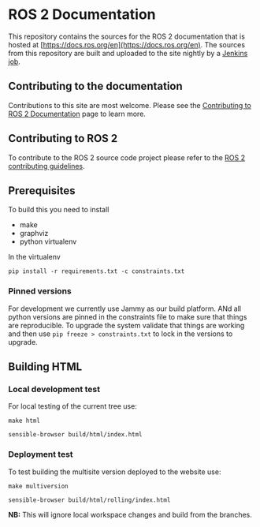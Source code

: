 # ROS 2 Documentation

This repository contains the sources for the ROS 2 documentation that is hosted at [https://docs.ros.org/en](https://docs.ros.org/en).
The sources from this repository are built and uploaded to the site nightly by a [Jenkins job](https://build.ros.org/job/doc_ros2doc).

## Contributing to the documentation

Contributions to this site are most welcome.
Please see the [Contributing to ROS 2 Documentation](https://docs.ros.org/en/rolling/The-ROS2-Project/Contributing/Contributing-To-ROS-2-Documentation.html) page to learn more.

## Contributing to ROS 2

To contribute to the ROS 2 source code project please refer to the [ROS 2 contributing guidelines](https://docs.ros.org/en/rolling/The-ROS2-Project/Contributing.html).

## Prerequisites

To build this you need to install

* make
* graphviz
* python virtualenv


In the virtualenv 

```
pip install -r requirements.txt -c constraints.txt
```

### Pinned versions

For development we currently use Jammy as our build platform. ANd all python versions are pinned in the constraints file to make sure that things are reproducible. To upgrade the system validate that things are working and then use `pip freeze > constraints.txt` to lock in the versions to upgrade.

## Building HTML

### Local development test
For local testing of the current tree use:

`make html`

`sensible-browser build/html/index.html`

### Deployment test

To test building the multisite version deployed to the website use:

`make multiversion`

`sensible-browser build/html/rolling/index.html`

**NB:** This will ignore local workspace changes and build from the branches.

